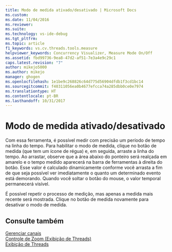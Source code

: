 ```yaml
---
title: Modo de medida ativado/desativado | Microsoft Docs
ms.custom: 
ms.date: 11/04/2016
ms.reviewer: 
ms.suite: 
ms.technology: vs-ide-debug
ms.tgt_pltfrm: 
ms.topic: article
f1_keywords: vs.cv.threads.tools.measure
helpviewer_keywords: Concurrency Visualizer, Measure Mode On/Off
ms.assetid: fbd99736-9ea8-47d2-af51-7e3a4e9c29c1
caps.latest.revision: "7"
author: mikejo5000
ms.author: mikejo
manager: ghogen
ms.openlocfilehash: 1e1be9c268826c64d775d56904dfdb1f3cd1bc14
ms.sourcegitcommit: f40311056ea0b4677efcca74a285dbb0ce0e7974
ms.translationtype: HT
ms.contentlocale: pt-BR
ms.lasthandoff: 10/31/2017
---
```

# <a name="measure-mode-onoff"></a>Modo de medida ativado/desativado
Com essa ferramenta, é possível medir com precisão um período de tempo na linha do tempo. Para habilitar o modo de medida, clique no botão de medida (que tem um ícone de régua) e, em seguida, arraste a linha do tempo. Ao arrastar, observe que a área abaixo do ponteiro será realçada em amarelo e o tempo medido aparecerá na barra de ferramentas à direita do botão. Esse valor é calculado dinamicamente conforme você arrasta a fim de que seja possível ver imediatamente o quanto um determinado evento está demorando. Quando você soltar o botão do mouse, o valor temporal permanecerá visível.  
  
 É possível repetir o processo de medição, mas apenas a medida mais recente será mostrada. Clique no botão de medida novamente para desativar o modo de medida.  
  
## <a name="see-also"></a>Consulte também  
 [Gerenciar canais](../profiling/manage-channels.md)   
 [Controle de Zoom (Exibição de Threads)](../profiling/zoom-control-threads-view.md)   
 [Exibição de Threads](../profiling/threads-view-parallel-performance.md)